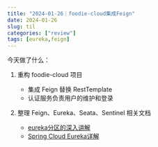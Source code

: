 ```yaml
---
title: "2024-01-26｜foodie-cloud集成Feign"
date: 2024-01-26
slug: til
categories: ["review"]
tags: [eureka,feign]
---
```




今天做了什么：

1. 重构 foodie-cloud 项目
   - 集成 Feign 替换 RestTemplate
   - 认证服务负责用户的维护和登录

2. 整理 Feign、Eureka、Seata、Sentinel 相关文档
   - [eureka分区的深入讲解](https://segmentfault.com/a/1190000014107639)
   - [Spring Cloud Eureka详解](https://cloud.tencent.com/developer/article/2106187)
